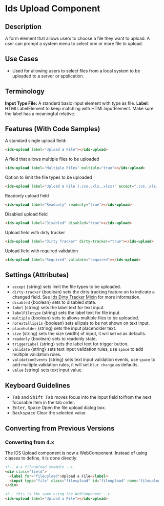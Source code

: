 # Ids Upload Component

## Description

A form element that allows users to choose a file they want to upload. A user can prompt a system menu to select one or more file to upload.

## Use Cases

- Used for allowing users to select files from a local system to be uploaded to a server or application.

## Terminology

**Input Type File:** A standard basic input element with type as file.
**Label**: HTMLLabelElement to keep matching with HTMLInputElement. Make sure the label has a meaningful relative.

## Features (With Code Samples)

A standard single upload field:

```html
<ids-upload label="Upload a File"></ids-upload>
```

A field that allows multiple files to be uploaded

```html
<ids-upload label="Multiple Files" multiple="true"></ids-upload>
```

Option to limit the file types to be uploaded

```html
<ids-upload label="Upload a File (.cvs,.xls,.xlsx)" accept=".cvs,.xls,.xlsx"></ids-upload>
```

Readonly upload field

```html
<ids-upload label="Readonly" readonly="true"></ids-upload>
```

Disabled upload field

```html
<ids-upload label="Disabled" disabled="true"></ids-upload>
```

Upload field with dirty tracker

```html
<ids-upload label="Dirty Tracker" dirty-tracker="true"></ids-upload>
```

Upload field with required validation

```html
<ids-upload label="Required" validate="required"></ids-upload>
```

## Settings (Attributes)

- `accept` {string} sets limit the file types to be uploaded.
- `dirty-tracker` {boolean} sets the dirty tracking feature on to indicate a changed field. See [Ids Dirty Tracker Mixin](../../mixins/ids-dirty-tracker-mixin/README.md) for more information.
- `disabled` {boolean} sets to disabled state.
- `label` {string} sets the label text for text input.
- `labelFiletype` {string} sets the label text for file input.
- `multiple` {boolean} sets to allows multiple files to be uploaded.
- `noTextEllipsis` {boolean} sets ellipsis to be not shown on text input.
- `placeholder` {string} sets the input placeholder text.
- `size` {string} sets the size (width) of input, it will set `md` as defaults.
- `readonly` {boolean} sets to readonly state.
- `triggerLabel` {string} sets the label text for trigger button.
- `validate` {string} sets text input validation rules, use `space` to add multiple validation rules.
- `validationEvents` {string} sets text input validation events, use `space` to add multiple validation rules, it will set `blur change` as defaults.
- `value` {string} sets text input value.

## Keyboard Guidelines

- <kbd>Tab</kbd> and <kbd>Shift Tab</kbd> moves focus into the input field to/from the next focusable item in the tab order.
- <kbd>Enter</kbd>, <kbd>Space</kbd> Open the file upload dialog box.
- <kbd>Backspace</kbd> Clear the selected value.

## Converting from Previous Versions

### Converting from 4.x

The IDS Upload component is now a WebComponent. Instead of using classes to define, it is done directly:

```html
<!-- 4.x fileupload example -->
<div class="field">
  <label for="fileupload">Upload a File</label>
  <input type="file" class="fileupload" id="fileupload" name="fileupload"/>
</div>

<!-- this is the same using the WebComponent -->
<ids-upload label="Upload a File"></ids-upload>
```
